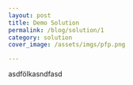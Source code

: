 ```yaml
---
layout: post
title: Demo Solution
permalink: /blog/solution/1
category: solution
cover_image: /assets/imgs/pfp.png

---
```



asdfölkasndfasd